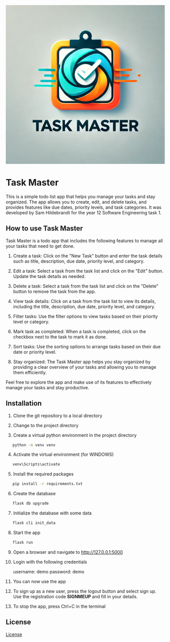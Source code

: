 ![Logo](https://github.com/SHildebrandt4472/Task-Master/blob/main/app/static/logo.png)

# Task Master 

This is a simple todo list app that helps you manage your tasks and stay organized. The app allows you to create, edit, and delete tasks, and provides features like due dates, priority levels, and task categories. It was developed by Sam Hildebrandt for the year 12 Software Engineering task 1.

## How to use Task Master

Task Master is a todo app that includes the following features to manage all your tasks that need to get done.

1. Create a task: Click on the "New Task" button and enter the task details such as title, description, due date, priority level, and category.

2. Edit a task: Select a task from the task list and click on the "Edit" button. Update the task details as needed.

3. Delete a task: Select a task from the task list and click on the "Delete" button to remove the task from the app.

4. View task details: Click on a task from the task list to view its details, including the title, description, due date, priority level, and category.

5. Filter tasks: Use the filter options to view tasks based on their priority level or category.

6. Mark task as completed: When a task is completed, click on the checkbox next to the task to mark it as done.

7. Sort tasks: Use the sorting options to arrange tasks based on their due date or priority level.

8. Stay organized: The Task Master app helps you stay organized by providing a clear overview of your tasks and allowing you to manage them efficiently.

Feel free to explore the app and make use of its features to effectively manage your tasks and stay productive.

## Installation

1. Clone the git repository to a local directory

2. Change to the project directory

3. Create a virtual python environment in the project directory

```bash
   python -m venv venv
```

4. Activate the virtual environment
  (for WINDOWS)

```bash
   venv\Scripts\activate
```

5. Install the required packages

```bash
   pip install -r requirements.txt
```

6. Create the database

```bash  
   flask db upgrade
```

7. Initialize the database with some data

```bash
   flask cli init_data
```

8. Start the app

```bash
   flask run
```

9. Open a browser and navigate to http://127.0.0.1:5000

10. Login with the following credentials

    username: demo
    password: demo

11. You can now use the app

12. To sign up as a new user, press the logout button
    and select sign up. Use the registration code <b>SIGNMEUP</b> and fill in your details.

13. To stop the app, press Ctrl+C in the terminal

## License

[License](https://github.com/SHildebrandt4472/Task-Master/blob/main/LICENSE)

